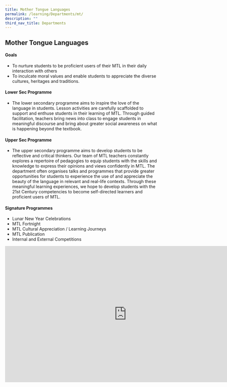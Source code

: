 ```yaml
---
title: Mother Tongue Languages
permalink: /learning/Departments/mt/
description: ""
third_nav_title: Departments
---
```

## Mother Tongue Languages

#### Goals

*   To nurture students to be proficient users of their MTL in their daily interaction with others
*   To inculcate moral values and enable students to appreciate the diverse cultures, heritages and traditions.

#### Lower Sec Programme

*   The lower secondary programme aims to inspire the love of the language in students. Lesson activities are carefully scaffolded to support and enthuse students in their learning of MTL. Through guided facilitation, teachers bring news into class to engage students in meaningful discourse and bring about greater social awareness on what is happening beyond the textbook.

#### Upper Sec Programme

*   The upper secondary programme aims to develop students to be reflective and critical thinkers. Our team of MTL teachers constantly explores a repertoire of pedagogies to equip students with the skills and knowledge to express their opinions and views confidently in MTL. The department often organises talks and programmes that provide greater opportunities for students to experience the use of and appreciate the beauty of the language in relevant and real-life contexts. Through these meaningful learning experiences, we hope to develop students with the 21st Century competencies to become self-directed learners and proficient users of MTL.

#### Signature Programmes

*   Lunar New Year Celebrations
*   MTL Fortnight
*   MTL Cultural Appreciation / Learning Journeys
*   MTL Publication
*   Internal and External Competitions

<iframe allowfullscreen="true" height="450" width="800" frameborder="0" src="https://docs.google.com/presentation/d/e/2PACX-1vROcZ31xw7niI_DcMWJTwCsJ7QdXGNysmg_M1_JNWBWE2SUEgxno-HWLTYuAJypLFWeO1fOJ68oe7pJ/embed?start=false&amp;loop=false&amp;delayms=3000"></iframe>